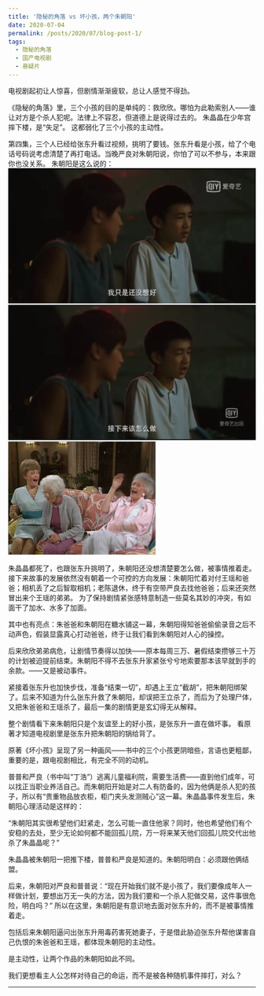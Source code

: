 ```yaml
---
title: '隐秘的角落 vs 坏小孩，两个朱朝阳'
date: 2020-07-04
permalink: /posts/2020/07/blog-post-1/
tags:
  - 隐秘的角落
  - 国产电视剧
  - 悬疑片
---
```



电视剧起初让人惊喜，但剧情渐渐疲软，总让人感觉不得劲。

《隐秘的角落》里，三个小孩的目的是单纯的：救欣欣。哪怕为此勒索别人——谁让对方是个杀人犯呢。法律上不容忍，但道德上是说得过去的。
朱晶晶在少年宫摔下楼，是“失足”。
这都弱化了三个小孩的主动性。

第四集，三个人已经给张东升看过视频，挑明了要钱。张东升看是小孩，给了个电话号码说考虑清楚了再打电话。当晚严良对朱朝阳说，你怕了可以不参与，本来跟你也没关系。
朱朝阳是这么说的：
![Editing a markdown file for a talk](/images/20200704-1.png)
![Editing a markdown file for a talk](/images/20200704-2.png)
![Editing a markdown file for a talk](/images/640.gif)

朱晶晶都死了，也跟张东升挑明了，朱朝阳还没想清楚要怎么做，被事情推着走。
接下来故事的发展依然没有朝着一个可控的方向发展：朱朝阳忙着对付王瑶和爸爸；相机丢了之后智取相机；老陈退休，终于有空带严良去找他爸爸；后来还突然冒出来个王瑶的弟弟。
为了保持剧情紧张感特意制造一些莫名其妙的冲突，有如面干了加水、水多了加面。

其中也有亮点：朱爸爸和朱朝阳在糖水铺这一幕，朱朝阳得知爸爸偷偷录音之后不动声色，假装显露真心打动爸爸，终于让我们看到朱朝阳对人心的操控。

后来欣欣弟弟病危，让剧情节奏得以加快——原本每周三万、暑假结束攒够三十万的计划被迫提前结束。朱朝阳不得不去张东升家紧张兮兮地索要那本该早就到手的余款。——又是被动事件。

紧接着张东升也加快步伐，准备“结束一切”，却遇上王立“截胡”，把朱朝阳绑架了。后来不知道为什么张东升救了朱朝阳，却误把王立杀了，而后为了处理尸体，又把朱爸爸和王瑶杀了，最后一集的剧情更是玄幻得无从解释。

整个剧情看下来朱朝阳只是个友谊至上的好小孩，是张东升一直在做坏事。
看原著才知道电视剧里是张东升把朱朝阳的锅给背了。


原著《坏小孩》呈现了另一种画风——书中的三个小孩更阴暗些，言语也更粗鄙，重要的是，跟电视剧相比，有完全不同的动机。

普普和严良（书中叫“丁浩”）逃离儿童福利院，需要生活费——直到他们成年，可以找正当职业养活自己。而朱朝阳开始是对二人有防备的，因为他俩是杀人犯的孩子，所以有“贵重物品放衣柜，柜门夹头发测贼心”这一幕。朱晶晶事件发生后，朱朝阳心理活动是这样的：

“朱朝阳其实很希望他们赶紧走，怎么可能一直住他家？同时，他也希望他们有个安稳的去处，至少无论如何都不能回孤儿院，万一将来某天他们回孤儿院交代出他杀了朱晶晶呢？”

朱晶晶被朱朝阳一把推下楼，普普和严良是知道的。朱朝阳明白：必须跟他俩结盟。

后来，朱朝阳对严良和普普说：“现在开始我们就不是小孩了，我们要像成年人一样做计划，要想出万无一失的方法，因为我们要和一个杀人犯做交易，这件事很危险，明白吗？”
所以在这里，朱朝阳是有意识地去面对张东升的，而不是被事情推着走。

包括后来朱朝阳逼问出张东升用毒药害死她妻子，于是借此胁迫张东升帮他谋害自己仇恨的朱爸爸和王瑶，都体现朱朝阳的主动性。

是主动性，让两个作品的朱朝阳如此不同。
 
我们更想看主人公怎样对待自己的命运，而不是被各种随机事件摔打，对么？

-------